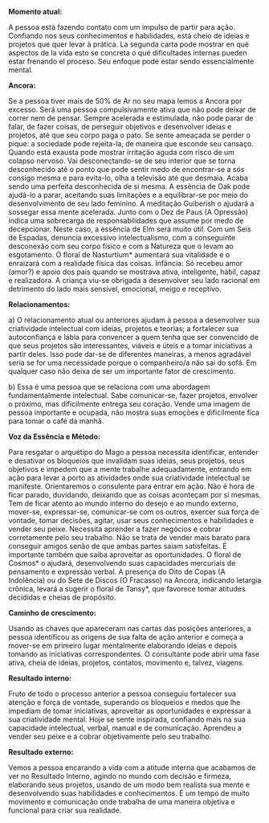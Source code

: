  **Momento atual:**
 
 A pessoa está fazendo contato com um impulso de partir para ação. Confiando nos seus conhecimentos e habilidades, está cheio de ideias e projetos que quer levar à prática. La segunda carta pode mostrar en qué aspectos de la vida esto se concreta o qué dificultades internas pueden estar frenando el proceso. Seu enfoque pode estar sendo essencialmente mental. 


 **Ancora:** 

Se a pessoa tiver mais de 50% de Ar no seu mapa lemos a Ancora por excesso. Será uma pessoa compulsivamente ativa que não pode deixar de correr nem de pensar. Sempre acelerada e estimulada, não pode parar de falar, de fazer coisas, de perseguir objetivos e desenvolver ideias e projetos, até que seu corpo paga o pato. Se sente ameaçada se perder o pique: a sociedade pode rejeita-la, de maneira que esconde seu cansaço. Quando está exausta pode mostrar irritação aguda com risco de um colapso nervoso. Vai desconectando-se de seu interior que se torna desconhecido até o ponto que pode sentir medo de encontrar-se a sós consigo mesma e para evita-lo, olha a televisão até que desmaia. Acaba sendo uma perfeita desconhecida de si mesma. A essência de Oak pode ajudá-lo a parar, aceitando suas limitações e a equilibrar-se por meio do desenvolvimento de seu lado feminino. A meditação Guiberish o ajudará a sossegar essa mente acelerada. Junto com o Dez de Paus (A Opressão) indica uma sobrecarga de responsabilidades que assume por medo de decepcionar. Neste caso, a essência de Elm será muito útil. Com um Seis de Espadas, denuncia excessivo intelectualismo, com a conseguinte desconexão com seu corpo físico e com a Natureza que o levam ao esgotamento. O floral de Nasturtium* aumentará sua vitalidade e o enraizará com a realidade física das coisas. Infância: Só recebeu amor (amor?) e apoio dos pais quando se mostrava ativa, inteligente, hábil, capaz e realizadora. A criança viu-se obrigada a desenvolver seu lado racional em detrimento do lado mais sensível, emocional, meigo e receptivo. 


**Relacionamentos:**

a) O relacionamento atual ou anteriores ajudam à pessoa a desenvolver sua criatividade intelectual com ideias, projetos e teorias; a fortalecer sua autoconfiança e lábia para convencer a quem tenha que ser convencido de que seus projetos são interessantes, viáveis e úteis e a tomar iniciativas a partir deles. Isso pode dar-se de diferentes maneiras, a menos agradável seria se for uma necessidade porque o companheiro/a não sai do sofá. Em qualquer caso não deixa de ser um importante fator de crescimento. 

b) Essa é uma pessoa que se relaciona com uma abordagem fundamentalmente intelectual. Sabe comunicar-se, fazer projetos, envolver o próximo, mas dificilmente entrega seu coração. Vende uma imagem de pessoa importante e ocupada, não mostra suas emoções e dificilmente fica para tomar o café da manhã. 


**Voz da Essência e Método:**

Para resgatar o arquétipo do Mago a pessoa necessita identificar, entender e desativar os bloqueios que invalidam suas ideias, seus projetos, seus objetivos e impedem que a mente trabalhe adequadamente, entrando em ação para levar a porto as atividades onde sua criatividade intelectual se manifeste. Orientaremos o consulente para entrar em ação. Não é hora de ficar parado, duvidando, deixando que as coisas aconteçam por si mesmas. Tem de ficar atento ao mundo interno do desejo e ao mundo externo, mover-se, expressar-se, comunicar-se com os outros, exercer sua força de vontade, tomar decisões, agitar, usar seus conhecimentos e habilidades e vender seu peixe. Necessita aprender a fazer negócios e cobrar corretamente pelo seu trabalho. Não se trata de vender mais barato para conseguir amigos senão de que ambas partes saiam satisfeitas. É importante também que saiba aproveitar as oportunidades. O floral de Cosmos* o ajudará, desenvolvendo suas capacidades mercuriais de pensamento e expressão verbal. A presença do Oito de Copas (A Indolência) ou do Sete de Discos (O Fracasso) na Ancora, indicando letargia crônica, levará a sugerir o floral de Tansy*, que favorece tomar atitudes decididas e cheias de propósito. 


**Caminho de crescimento:**

Usando as chaves que apareceram nas cartas das posições anteriores, a pessoa identificou as origens de sua falta de ação anterior e começa a mover-se em primeiro lugar mentalmente elaborando ideias e depois tomando as iniciativas correspondentes. O consultante pode abrir uma fase ativa, cheia de ideias, projetos, contatos, movimento e, talvez, viagens. 


**Resultado interno:**

Fruto de todo o processo anterior a pessoa conseguiu fortalecer sua atenção e força de vontade, superando os bloqueios e medos que lhe impediam de tomar iniciativas, aproveitar as oportunidades e expressar a sua criatividade mental. Hoje se sente inspirada, confiando mais na sua capacidade intelectual, verbal, manual e de comunicação. Aprendeu a vender seu peixe e a cobrar objetivamente pelo seu trabalho. 


**Resultado externo:**

Vemos a pessoa encarando a vida com a atitude interna que acabamos de ver no Resultado Interno, agindo no mundo com decisão e firmeza, elaborando seus projetos, usando de um modo bem realista sua mente e desenvolvendo suas habilidades e conhecimentos. É um tempo de muito movimento e comunicação onde trabalha de uma maneira objetiva e funcional para criar sua realidade. 
